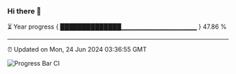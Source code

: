 ### Hi there 👋

⏳ Year progress { ██████████████▁▁▁▁▁▁▁▁▁▁▁▁▁▁▁▁ } 47.86 %

---

⏰ Updated on Mon, 24 Jun 2024 03:36:55 GMT

![Progress Bar CI](https://github.com/IshwaranRudhara/GIT-ACTION/workflows/Progress%20Bar%20CI/badge.svg)
